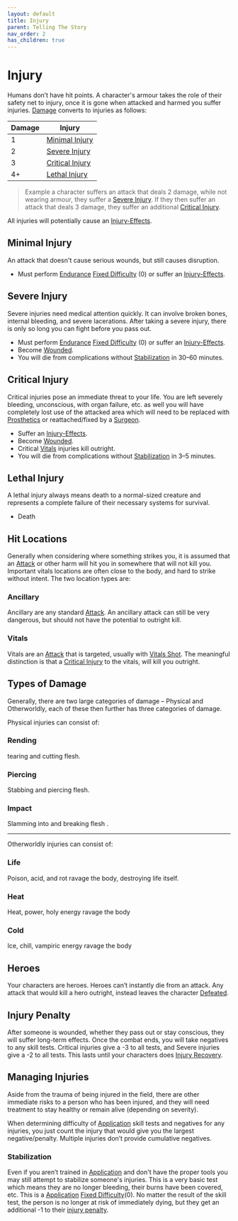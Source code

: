```yaml
---
layout: default
title: Injury
parent: Telling The Story
nav_order: 2
has_children: true
---
```

# Injury
Humans don’t have hit points. A character's armour takes the role of their safety net to injury, once it is gone when attacked and harmed you suffer injuries. [Damage](Terminology#Damage) converts to injuries as follows:

| Damage | Injury                                |
| ------ | ------------------------------------- |
| 1      | [Minimal Injury](#Minimal%20Injury)   |
| 2      | [Severe Injury](#Severe%20Injury)     |
| 3      | [Critical Injury](#Critical%20Injury) |
| 4+     | [Lethal Injury](#Lethal%20Injury)     |

> Example a character suffers an attack that deals 2 damage, while not wearing armour, they suffer a [Severe Injury](#Severe%20Injury). If they then suffer an attack that deals 3 damage, they suffer an additional [Critical Injury](#Critical%20Injury).

All injuries will potentially cause an [Injury-Effects](Injury-Effects).
## Minimal Injury
An attack that doesn't cause serious wounds, but still causes disruption.
* Must perform [Endurance](Strength#Endurance) [Fixed Difficulty](Skills#Fixed%20Difficulty) (0) or suffer an [Injury-Effects](Injury-Effects).

## Severe Injury
Severe injuries need medical attention quickly. It can involve broken bones, internal bleeding, and severe lacerations. After taking a severe injury, there is only so long you can fight before you pass out. 
* Must perform [Endurance](Strength#Endurance) [Fixed Difficulty](Skills#Fixed%20Difficulty) (0) or suffer an [Injury-Effects](Injury-Effects).
* Become [Wounded](Effects#Wounded).
* You will die from complications without [Stabilization](#Stabilization) in 30–60 minutes.

## Critical Injury
Critical injuries pose an immediate threat to your life. You are left severely bleeding, unconscious, with organ failure, etc. as well you will have completely lost use of the attacked area which will need to be replaced with [Prosthetics](Character-Development#Prosthetics) or reattached/fixed by a [Surgeon](Academic#Surgeon).
* Suffer an [Injury-Effects](Injury-Effects).
* Become [Wounded](Effects#Wounded).
* Critical [Vitals](#Vitals) injuries kill outright.
* You will die from complications without [Stabilization](#Stabilization) in 3–5 minutes.

## Lethal Injury
A lethal injury always means death to a normal-sized creature and represents a complete failure of their necessary systems for survival. 
* Death

## Hit Locations
Generally when considering where something strikes you, it is assumed that an [Attack](Terminology#Attack) or other harm will hit you in somewhere that will not kill you. Important vitals locations are often close to the body, and hard to strike without intent. The two location types are:
### Ancillary
Ancillary are any standard [Attack](Terminology#Attack). An ancillary attack can still be very dangerous, but should not have the potential to outright kill.
### Vitals
Vitals are an [Attack](Terminology#Attack) that is targeted, usually with [Vitals Shot](Attacks#Vitals%20Hit). The meaningful distinction is that a [Critical Injury](#Critical%20Injury) to the vitals, will kill you outright.

## Types of Damage
Generally, there are two large categories of damage – Physical and Otherworldly, each of these then further has three categories of damage.

Physical injuries can consist of:
### Rending
tearing and cutting flesh.
### Piercing
Stabbing and piercing flesh.
### Impact
Slamming into and breaking flesh .

---

Otherworldly injuries can consist of:
### Life
Poison, acid, and rot ravage the body, destroying life itself.
### Heat
Heat, power, holy energy ravage the body 
### Cold
Ice, chill, vampiric energy ravage the body

## Heroes
Your characters are heroes. Heroes can’t instantly die from an attack. Any attack that would kill a hero outright, instead leaves the character [Defeated](Effects#Defeated).

## Injury Penalty
After someone is wounded, whether they pass out or stay conscious, they will suffer long-term effects. Once the combat ends, you will take negatives to any skill tests. Critical injuries give a -3 to all tests, and Severe injuries give a -2 to all tests. This lasts until your characters does [Injury Recovery](Activities#Injury%20Recovery).

## Managing Injuries
Aside from the trauma of being injured in the field, there are other immediate risks to a person who has been injured, and they will need treatment to stay healthy or remain alive (depending on severity).

When determining difficulty of [Application](Intelligence#Application) skill tests and negatives for any injuries, you just count the injury that would give you the largest negative/penalty. Multiple injuries don’t provide cumulative negatives.

### Stabilization
Even if you aren’t trained in [Application](Intelligence#Application) and don't have the proper tools you may still attempt to stabilize someone's injuries. This is a very basic test which means they are no longer bleeding, their burns have been covered, etc. This is a [Application](Intelligence#Application) [Fixed Difficulty](Skills#Fixed%20Difficulty)(0). No matter the result of the skill test, the person is no longer at risk of immediately dying, but they get an additional -1 to their [injury penalty](#Lingering%20Pain). 